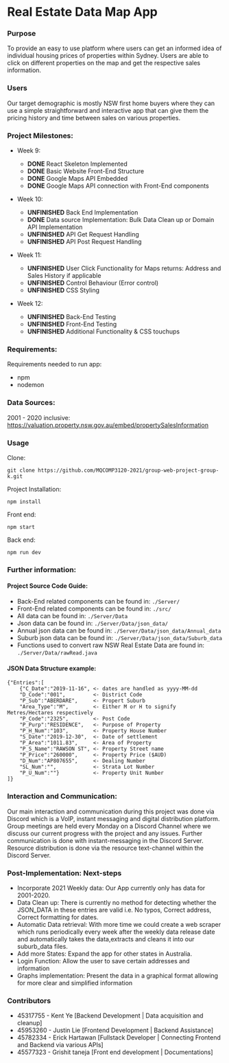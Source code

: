 # Real Estate Data Map App
### Purpose
To provide an easy to use platform where users can get an informed idea of individual housing prices of properties within Sydney.
Users are able to click on different properties on the map and get the respective sales information.

### Users
Our target demographic is mostly NSW first home buyers where they can use a simple straightforward and interactive app that can give them the pricing history and time between sales on various properties.

### Project Milestones:
+ Week 9:
    + **DONE** React Skeleton Implemented
    + **DONE** Basic Website Front-End Structure
    + **DONE** Google Maps API Embedded
    + **DONE** Google Maps API connection with Front-End components

+ Week 10:
    + **UNFINISHED** Back End Implementation
    + **DONE** Data source Implementation: Bulk Data Clean up or Domain API Implementation
    + **UNFINISHED** API Get Request Handling
    + **UNFINISHED** API Post Request Handling

+ Week 11:
    + **UNFINISHED** User Click Functionality for Maps returns: Address and Sales History if applicable
    + **UNFINISHED** Control Behaviour (Error control)
    + **UNFINISHED** CSS Styling

+ Week 12: 
    + **UNFINISHED** Back-End Testing 
    + **UNFINISHED** Front-End Testing
    + **UNFINISHED** Additional Functionality & CSS touchups

### Requirements:
Requirements needed to run app:
+ npm
+ nodemon

### Data Sources:
2001 - 2020 inclusive: https://valuation.property.nsw.gov.au/embed/propertySalesInformation
### Usage
Clone: 

```
git clone https://github.com/MQCOMP3120-2021/group-web-project-group-k.git
```

Project Installation:
```
npm install
```

Front end:

```
npm start
```

Back end:

```
npm run dev
```

### Further information:
#### Project Source Code Guide:
+ Back-End related components can be found in: `./Server/`
+ Front-End related components can be found in: `./src/`
+ All data can be found in: `./Server/Data`
+ Json data can be found in: `./Server/Data/json_data/`
+ Annual json data can be found in: `./Server/Data/json_data/Annual_data`
+ Suburb json data can be found in: `./Server/Data/json_data/Suburb_data`
+ Functions used to convert raw NSW Real Estate Data are found in: `./Server/Data/rawRead.java`
#### JSON Data Structure example:

```
{"Entries":[
	{"C_Date":"2019-11-16", <- dates are handled as yyyy-MM-dd
	"D_Code":"001", 		<- District Code
	"P_Sub":"ABERDARE", 	<- Propert Suburb
	"Area_Type":"M", 		<- Either M or H to signify Metres/Hectares respectively
	"P_Code":"2325", 		<- Post Code
	"P_Purp":"RESIDENCE", 	<- Purpose of Property
	"P_H_Num":"103", 		<- Property House Number
	"S_Date":"2019-12-30", 	<- Date of settlement
	"P_Area":"1011.83", 	<- Area of Property
	"P_S_Name":"RAWSON ST", <- Property Street name
	"P_Price":"260000", 	<- Property Price ($AUD)
	"D_Num":"AP807655", 	<- Dealing Number
	"SL_Num":"", 		    <- Strata Lot Number
	"P_U_Num":""} 			<- Property Unit Number
]}
```

### Interaction and Communication:
Our main interaction and communication during this project was done via Discord which is a VoIP, instant messaging and digital distribution platform.
Group meetings are held every Monday on a Discord Channel where we discuss our current progress with the project and any issues.
Further communication is done with instant-messaging in the Discord Server.
Resource distribution is done via the resource text-channel within the Discord Server.

### Post-Implementation: Next-steps
+ Incorporate 2021 Weekly data: Our App currently only has data for 2001-2020.
+ Data Clean up: There is currently no method for detecting whether the JSON_DATA in these entries are valid i.e. No typos, Correct address, Correct formatting for dates.
+ Automatic Data retrieval: With more time we could create a web scraper which runs periodically every week after the weekly data release date and automatically takes the data,extracts and cleans it into our suburb_data files.
+ Add more States: Expand the app for other states in Australia.
+ Login Function: Allow the user to save certain addresses and information
+ Graphs implementation: Present the data in a graphical format allowing for more clear and simplified information

### Contributors
+ 45317755 - Kent Ye            [Backend Development   | Data acquisition and cleanup]
+ 45953260 - Justin Lie         [Frontend Development  | Backend Assistance]
+ 45782334 - Erick Hartawan     [Fullstack Developer   | Connecting Frontend and Backend via various APIs]
+ 45577323 - Grishit taneja     [Front end development | Documentations]
